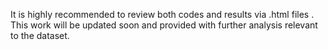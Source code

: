 It is highly recommended to review both codes and results via .html files . This work will be updated soon and provided with further analysis relevant to the dataset.
